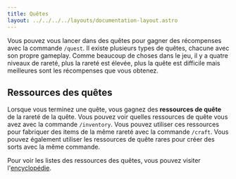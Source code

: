 ```yaml
---
title: Quêtes
layout: ../../../../layouts/documentation-layout.astro
---
```


Vous pouvez vous lancer dans des quêtes pour gagner des récompenses avec la commande `/quest`. Il existe plusieurs types de quêtes, chacune avec son propre gameplay. Comme beaucoup de choses dans le jeu, il y a quatre niveaux de rareté, plus la rareté est élevée, plus la quête est difficile mais meilleures sont les récompenses que vous obtenez.

## Ressources des quêtes

Lorsque vous terminez une quête, vous gagnez des **ressources de quête** de la rareté de la quête. Vous pouvez voir quelles ressources de quête vous avez avec la commande `/inventory`. Vous pouvez utiliser ces ressources pour fabriquer des items de la même rareté avec la commande `/craft`. Vous pouvez également utiliser les ressources de quête rares pour créer des sorts avec la même commande.

Pour voir les listes des ressources des quêtes, vous pouvez visiter l'[encyclopédie](/fr/encyclopedia/quest-ressources).
